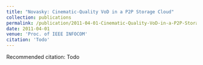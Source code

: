```yaml
---
title: "Novasky: Cinematic-Quality VoD in a P2P Storage Cloud"
collection: publications
permalink: /publication/2011-04-01-Cinematic-Quality-VoD-in-a-P2P-Storage-Cloud
date: 2011-04-01
venue: 'Proc. of IEEE INFOCOM'
citation: 'Todo'
---
```

Recommended citation: Todo